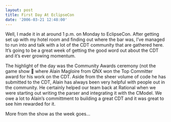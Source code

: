 ```yaml
---
layout: post
title: First Day At EclipseCon
date: '2006-03-21 12:48:00'
---
```



Well, I made it in at around 1 p.m. on Monday to EclipseCon. After getting set up with my hotel room and finding out where the bar was, I’ve managed to run into and talk with a lot of the CDT community that are gathered here. It’s going to be a great week of getting the good word out about the CDT and it’s ever growing momentum.

The highlight of the day was the Community Awards ceremony (not the game show 🙂 where Alain Magloire from QNX won the Top Committer award for his work on the CDT. Aside from the sheer volume of code he has submitted to the CDT, Alain has always been very helpful with people out in the community. He certainly helped our team back at Rational when we were starting out writing the parser and integrating it with the CModel. We owe a lot to Alain’s committment to building a great CDT and it was great to see him rewarded for it.

More from the show as the week goes…


